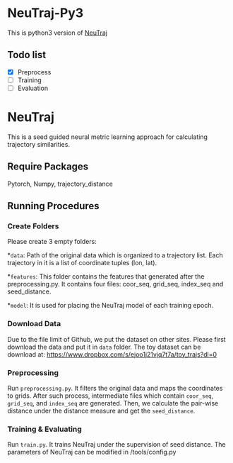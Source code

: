 # NeuTraj-Py3

This is python3 version of [NeuTraj](https://github.com/yaodi833/NeuTraj)

## Todo list

- [x] Preprocess
- [ ] Training
- [ ] Evaluation

# NeuTraj

This is a seed guided neural metric learning approach for calculating trajectory similarities.

## Require Packages
Pytorch, Numpy, trajectory_distance

## Running Procedures

### Create Folders
Please create 3 empty folders:

*`data`: Path of the original data which is organized to a trajectory list. Each trajectory in it is a list of coordinate tuples (lon, lat).

*`features`: This folder contains the features that generated after the preprocessing.py. It contains four files: coor_seq, grid_seq, index_seq and seed_distance. 

*`model`: It is used for placing the NeuTraj model of each training epoch.

### Download Data
Due to the file limit of Github, we put the dataset on other sites. Please first download the data and put it in `data` folder. The toy dataset can be download at:  https://www.dropbox.com/s/ejoo1j21vjq7t7a/toy_trajs?dl=0

### Preprocessing
Run `preprocessing.py`. It filters the original data and maps the coordinates to grids. After such process, intermediate files which contain `coor_seq`, `grid_seq`, and `index_seq` are generated. Then, we calculate the pair-wise distance under the distance measure and get the `seed_distance`.

### Training & Evaluating
Run `train.py`. It trains NeuTraj under the supervision of seed distance. The parameters of NeuTraj can be modified in /tools/config.py
